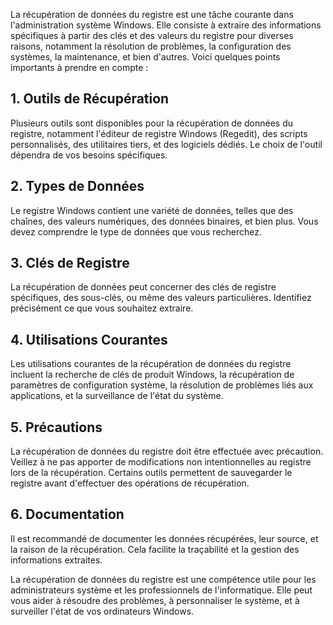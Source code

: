 
La récupération de données du registre est une tâche courante dans l'administration système Windows. Elle consiste à extraire des informations spécifiques à partir des clés et des valeurs du registre pour diverses raisons, notamment la résolution de problèmes, la configuration des systèmes, la maintenance, et bien d'autres. Voici quelques points importants à prendre en compte :

## 1. Outils de Récupération

Plusieurs outils sont disponibles pour la récupération de données du registre, notamment l'éditeur de registre Windows (Regedit), des scripts personnalisés, des utilitaires tiers, et des logiciels dédiés. Le choix de l'outil dépendra de vos besoins spécifiques.

## 2. Types de Données

Le registre Windows contient une variété de données, telles que des chaînes, des valeurs numériques, des données binaires, et bien plus. Vous devez comprendre le type de données que vous recherchez.

## 3. Clés de Registre

La récupération de données peut concerner des clés de registre spécifiques, des sous-clés, ou même des valeurs particulières. Identifiez précisément ce que vous souhaitez extraire.

## 4. Utilisations Courantes

Les utilisations courantes de la récupération de données du registre incluent la recherche de clés de produit Windows, la récupération de paramètres de configuration système, la résolution de problèmes liés aux applications, et la surveillance de l'état du système.

## 5. Précautions

La récupération de données du registre doit être effectuée avec précaution. Veillez à ne pas apporter de modifications non intentionnelles au registre lors de la récupération. Certains outils permettent de sauvegarder le registre avant d'effectuer des opérations de récupération.

## 6. Documentation

Il est recommandé de documenter les données récupérées, leur source, et la raison de la récupération. Cela facilite la traçabilité et la gestion des informations extraites.

La récupération de données du registre est une compétence utile pour les administrateurs système et les professionnels de l'informatique. Elle peut vous aider à résoudre des problèmes, à personnaliser le système, et à surveiller l'état de vos ordinateurs Windows.

